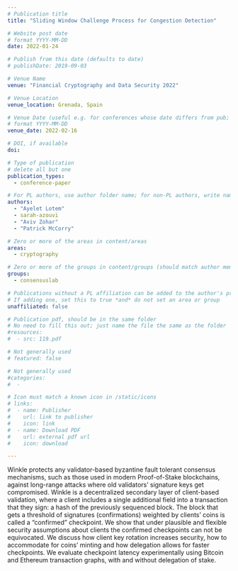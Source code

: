 ```yaml
---
# Publication title
title: "Sliding Window Challenge Process for Congestion Detection"

# Website post date
# format YYYY-MM-DD
date: 2022-01-24

# Publish from this date (defaults to date)
# publishDate: 2019-09-03

# Venue Name
venue: "Financial Cryptography and Data Security 2022"

# Venue Location
venue_location: Grenada, Spain

# Venue Date (useful e.g. for conferences whose date differs from pub; defaults to date)
# format YYYY-MM-DD
venue_date: 2022-02-16

# DOI, if available
doi:

# Type of publication
# delete all but one
publication_types:
  - conference-paper

# For PL authors, use author folder name; for non-PL authors, write name as in paper within ""
authors:
  - "Ayelet Lotem"
  - sarah-azouvi
  - "Aviv Zohar"
  - "Patrick McCorry"

# Zero or more of the areas in content/areas
areas:
  - cryptography

# Zero or more of the groups in content/groups (should match author membership)
groups:
  - consensuslab

# Publications without a PL affiliation can be added to the author's profile without showing up elsewhere
# If adding one, set this to true *and* do not set an area or group
unaffiliated: false

# Publication pdf, should be in the same folder
# No need to fill this out; just name the file the same as the folder
#resources:
#  - src: 119.pdf

# Not generally used
# featured: false

# Not generally used
#categories:
#  -

# Icon must match a known icon in /static/icons
# links:
#  - name: Publisher
#    url: link to publisher
#    icon: link
#  - name: Download PDF
#    url: external pdf url
#    icon: download

---
```


Winkle protects any validator-based byzantine fault tolerant consensus mechanisms, such as those used in modern Proof-of-Stake
blockchains, against long-range attacks where old validators’ signature keys get compromised. Winkle is a decentralized secondary
layer of client-based validation, where a client includes a single additional field into a transaction that they sign: a hash of the
previously sequenced block. The block that gets a threshold of signatures (confirmations) weighted by clients’ coins is called a “confirmed”
checkpoint. We show that under plausible and flexible security assumptions about clients the confirmed checkpoints can not be
equivocated. We discuss how client key rotation increases security, how to accommodate for coins’ minting and how delegation
allows for faster checkpoints. We evaluate checkpoint latency experimentally using Bitcoin and Ethereum transaction graphs, with
and without delegation of stake.

